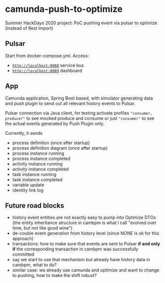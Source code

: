 # camunda-push-to-optimize
Summer HackDays 2020 project: PoC pushing event via pulsar to optimize (instead of Rest import)

## Pulsar

Start from docker-compose.yml. Access:
- [`http://localhost:8088`](http://localhost:8088) service bus
- [`http://localhost:8089`](http://localhost:8089) dashboard

## App

Camunda application, Spring Boot based, with simulator generating data and push plugin to send out all relevant history events to Pulsar.

Pulsar connection via Java client, for testing activate profiles
`"consumer, producer"`
to see mocked produce and consume
or just
`"consumer"`
to see the actual events generated by Push Plugin only.

Currently, it sends

* process definition (once after startup)
* process definition diagram (once after startup)
* process instance running
* process instance completed
* activity instance running
* activity instance completed
* task instance running
* task instance completed
* variable update
* identity link log

## Future road blocks

* history event entities are not exactly easy to pump into Optimize DTOs (the entity inheritance structure in cambpm is what I call "evolved over time, but not like good wine")
* de-couble event generation from history level (since NONE is ok for this approach)
* transactions: how to make sure that events are sent to Pulsar **if and only if** the corresponding transaction in cambpm was successfully committed
* say we start to use that mechanism but already have history data in cambpm, what to do?
* similar case: we already use camunda and optimize and want to change to pushing, how to make the shift robust?
